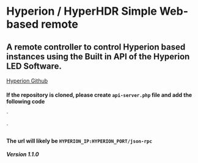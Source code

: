 # Hyperion / HyperHDR Simple Web-based remote

## A remote controller to control Hyperion based instances using the Built in API of the Hyperion LED Software.
[Hyperion Github](https://github.com/hyperion-project/hyperion.ng)

#### If the repository is cloned, please create `api-server.php` file and add the following code

`
<?php
$api_url = {url or path to the server};
?>
`

#### The url will likely be `HYPERION_IP:HYPERION_PORT/json-rpc` 

***Version 1.1.0***
